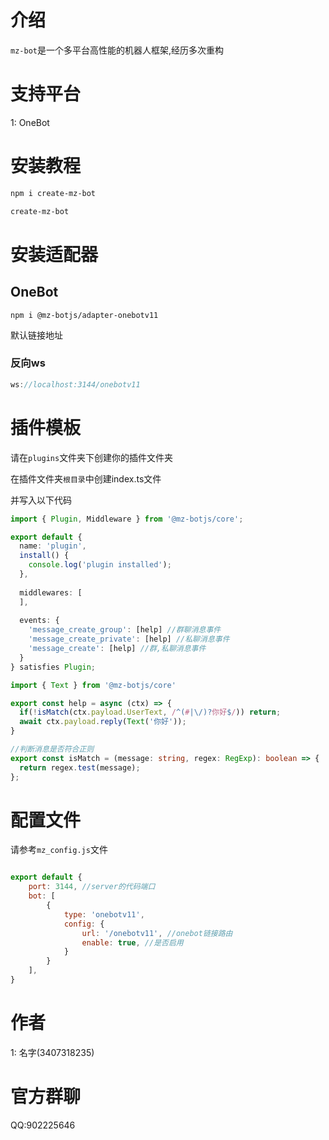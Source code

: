 # 介绍

`mz-bot`是一个多平台高性能的机器人框架,经历多次重构

# 支持平台

1: OneBot

# 安装教程

```bash
npm i create-mz-bot

create-mz-bot
```

# 安装适配器

## OneBot

```
npm i @mz-botjs/adapter-onebotv11
```
默认链接地址

### 反向ws
```js
ws://localhost:3144/onebotv11
```
# 插件模板
请在`plugins`文件夹下创建你的插件文件夹

在插件文件夹`根目录`中创建index.ts文件

并写入以下代码
```ts
import { Plugin, Middleware } from '@mz-botjs/core';

export default {
  name: 'plugin',
  install() {
    console.log('plugin installed');
  },
  
  middlewares: [
  ],
  
  events: {
    'message_create_group': [help] //群聊消息事件
    'message_create_private': [help] //私聊消息事件
    'message_create': [help] //群,私聊消息事件
  }
} satisfies Plugin;

import { Text } from '@mz-botjs/core'

export const help = async (ctx) => {
  if(!isMatch(ctx.payload.UserText, /^(#|\/)?你好$/)) return;
  await ctx.payload.reply(Text('你好'));
}

//判断消息是否符合正则
export const isMatch = (message: string, regex: RegExp): boolean => {
  return regex.test(message);
};
```

# 配置文件
请参考`mz_config.js`文件
```js

export default {
    port: 3144, //server的代码端口
    bot: [
        {
            type: 'onebotv11',
            config: {
                url: '/onebotv11', //onebot链接路由
                enable: true, //是否启用
            }
        }
    ],
}
```
# 作者

1: 名字(3407318235)

# 官方群聊

QQ:902225646